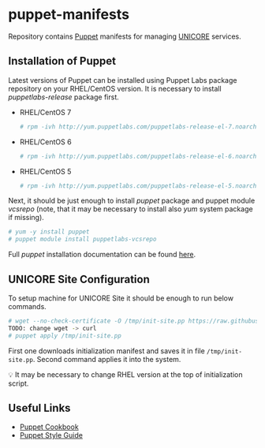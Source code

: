 # puppet-manifests

Repository contains [Puppet](https://puppetlabs.com) manifests for managing [UNICORE](http://unicore.eu) services.

## Installation of Puppet

Latest versions of Puppet can be installed using Puppet Labs package repository on your RHEL/CentOS version. 
It is necessary to install *puppetlabs-release* package first.

- RHEL/CentOS 7
	```bash
	# rpm -ivh http://yum.puppetlabs.com/puppetlabs-release-el-7.noarch.rpm
	```

- RHEL/CentOS 6
	```bash
	# rpm -ivh http://yum.puppetlabs.com/puppetlabs-release-el-6.noarch.rpm
	```

- RHEL/CentOS 5
	```bash
	# rpm -ivh http://yum.puppetlabs.com/puppetlabs-release-el-5.noarch.rpm
	```
	
Next, it should be just enough to install *puppet* package and puppet module *vcsrepo*
(note, that it may be necessary to install also *yum* system package if missing).
```bash
# yum -y install puppet
# puppet module install puppetlabs-vcsrepo 
```

Full *puppet* installation documentation can be found 
[here](http://docs.puppetlabs.com/guides/install_puppet/install_el.html).


## UNICORE Site Configuration

To setup machine for UNICORE Site it should be enough to run below commands.
```bash
# wget --no-check-certificate -O /tmp/init-site.pp https://raw.githubusercontent.com/unicore-life/puppet-manifests/master/manifests/initialization-site.pp
TODO: change wget -> curl
# puppet apply /tmp/init-site.pp
```

First one downloads initialization manifest and saves it in file `/tmp/init-site.pp`.
Second command applies it into the system.

:bulb: It may be necessary to change RHEL version at the top of initialization script.

## Useful Links

- [Puppet Cookbook](http://www.puppetcookbook.com)
- [Puppet Style Guide](http://docs.puppetlabs.com/guides/style_guide.html)
